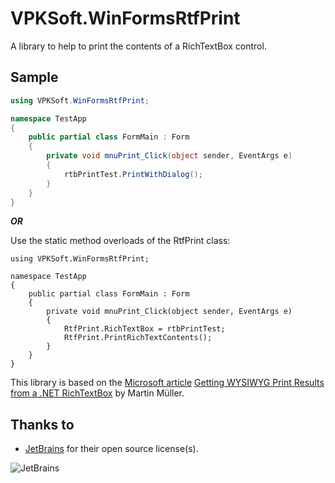 # VPKSoft.WinFormsRtfPrint
A library to help to print the contents of a RichTextBox control.

## Sample
```cs
using VPKSoft.WinFormsRtfPrint;

namespace TestApp
{
    public partial class FormMain : Form
    {
        private void mnuPrint_Click(object sender, EventArgs e)
        {
            rtbPrintTest.PrintWithDialog();
        }
    }
}
```
**_OR_**

Use the static method overloads of the RtfPrint class:
```
using VPKSoft.WinFormsRtfPrint;

namespace TestApp
{
    public partial class FormMain : Form
    {
        private void mnuPrint_Click(object sender, EventArgs e)
        {
            RtfPrint.RichTextBox = rtbPrintTest;
            RtfPrint.PrintRichTextContents();
        }
    }
}
```

This library is based on the [Microsoft article](https://docs.microsoft.com/en-us/previous-versions/dotnet/articles/ms996492(v=msdn.10))  [Getting WYSIWYG Print Results from a .NET RichTextBox](https://docs.microsoft.com/en-us/previous-versions/dotnet/articles/ms996492(v=msdn.10)) by Martin Müller.

## Thanks to
* [JetBrains](http://www.jetbrains.com) for their open source license(s).

![JetBrains](http://www.vpksoft.net/site/External/JetBrains/jetbrains.svg)
